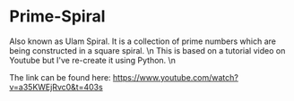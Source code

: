 # Prime-Spiral

Also known as Ulam Spiral.
It is a collection of prime numbers which are being constructed in a square spiral. \n
This is based on a tutorial video on Youtube but I've re-create it using Python. \n

The link can be found here: https://www.youtube.com/watch?v=a35KWEjRvc0&t=403s
